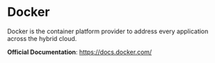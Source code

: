 # Docker

Docker is the container platform provider to address every application across the hybrid cloud.

__Official Documentation__: https://docs.docker.com/